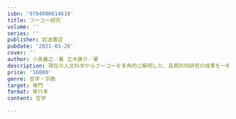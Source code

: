 ```yaml
---
isbn: '9784000614610'
title: フーコー研究
volume: ''
series: ''
publisher: 岩波書店
pubdate: '2021-03-26'
cover: ''
author: 小泉義之／著 立木康介／著
description: 現在の人文科学からフーコーを多角的に解明した、長期共同研究の成果を一挙収録。最前線にして到達点。
price: '16000'
genre: 哲学・宗教
target: 専門
format: 単行本
content: 哲学

---
```

